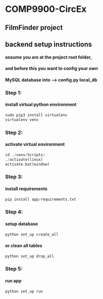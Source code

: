 # COMP9900-CircEx
## FilmFinder project

## backend setup instructions
#### assume you are at the project root folder,
#### and before this you want to config your own
#### MySQL database into --> config.py local_db
### Step 1:
#### install virtual python environment
```python
sudo pip3 install virtualenv
virtualenv venv
```

### Step 2:  
#### activate virtual environment  
```python
cd ./venv/Scripts/
./activate(linux)
activate.bat(window)
```

### Step 3:  
#### install requirements 
```python
pip install app/requirements.txt
```

### Step 4:  
#### setup database  
```python
python set_up create_all
```
#### or clean all tables  
```python
python set_up drop_all
```

### Step 5:  
#### run app  
```python
python set_up run
```
